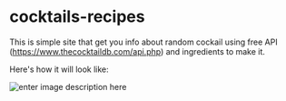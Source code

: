 # cocktails-recipes

This is simple site that get you info about random cockail using free API (https://www.thecocktaildb.com/api.php) and ingredients to make it.

Here's how it will look like:

![enter image description here](https://i.ibb.co/Nr5MkBJ/Screenshot-from-2022-12-25-03-38-24.png)
